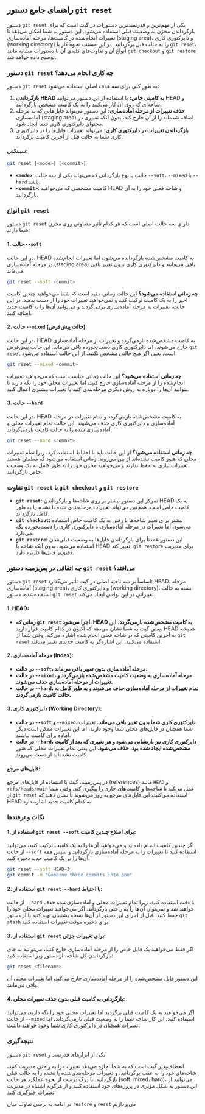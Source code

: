 ## راهنمای جامع دستور `git reset`

دستور `git reset` یکی از مهم‌ترین و قدرتمندترین دستورات در گیت است که برای بازگرداندن مخزن به وضعیت قبلی استفاده می‌شود. این دستور به شما امکان می‌دهد تا تغییرات انجام‌شده در کامیت‌ها، مرحله آماده‌سازی (staging area)، و دایرکتوری کاری (working directory) را به حالت قبل برگردانید. در این مستند، نحوه کار با `git reset`، انواع آن و تفاوت‌های کلیدی آن با دستورات مشابه مانند `git checkout` و `git restore` توضیح داده خواهد شد.

### دستور `git reset` چه کاری انجام می‌دهد؟

دستور `git reset` به طور کلی برای سه هدف اصلی استفاده می‌شود:

1. **بازگرداندن HEAD به کامیتی خاص:** با استفاده از این دستور می‌توانید HEAD و شاخه‌ای که روی آن کار می‌کنید را به یک کامیت مشخص بازگردانید.
2. **حذف تغییرات از مرحله آماده‌سازی:** این دستور می‌تواند فایل‌هایی که به مرحله آماده‌سازی (staging area) اضافه شده‌اند را از آن خارج کند، بدون آنکه تغییری در محتوای دایرکتوری کاری شما ایجاد شود.
3. **بازگرداندن تغییرات در دایرکتوری کاری:** می‌تواند تغییرات فایل‌ها را در دایرکتوری کاری شما به حالت قبل از آخرین کامیت برگرداند.

#### سینتکس:

```bash
git reset [<mode>] [<commit>]
```

- **`<mode>`**: حالت یا نوع بازگردانی که می‌تواند یکی از سه حالت `--soft`، `--mixed` یا `--hard` باشد.
- **`<commit>`**: کامیت مشخصی که می‌خواهید HEAD و شاخه فعلی خود را به آن بازگردانید.

### انواع `git reset`

دستور `git reset` دارای سه حالت اصلی است که هر کدام تأثیر متفاوتی روی مخزن شما دارند:

#### 1. **حالت `--soft`**

در این حالت، HEAD به کامیت مشخص‌شده بازگردانده می‌شود، اما تغییرات انجام‌شده در مرحله آماده‌سازی (staging area) باقی می‌مانند و دایرکتوری کاری بدون تغییر باقی می‌ماند.

```bash
git reset --soft <commit>
```

**چه زمانی استفاده می‌شود؟**
این حالت زمانی مفید است که شما می‌خواهید چندین کامیت اخیر را به یک کامیت ترکیب کنید و نمی‌خواهید تغییرات خود را از دست بدهید. در این حالت، تغییرات به مرحله آماده‌سازی برمی‌گردند و می‌توانید آن‌ها را به کامیت جدید اضافه کنید.

#### 2. **حالت `--mixed`** (حالت پیش‌فرض)

در این حالت، HEAD به کامیت مشخص‌شده بازمی‌گردد و تغییرات از مرحله آماده‌سازی خارج می‌شوند، اما دایرکتوری کاری دست‌نخورده باقی می‌ماند. این حالت پیش‌فرض `git reset` است، یعنی اگر هیچ حالتی مشخص نکنید، از این حالت استفاده می‌شود.

```bash
git reset --mixed <commit>
```

**چه زمانی استفاده می‌شود؟**
این حالت زمانی مناسب است که می‌خواهید تغییرات انجام‌شده را از مرحله آماده‌سازی خارج کنید، اما تغییرات محلی خود را نگه دارید تا بتوانید آن‌ها را دوباره به روش دیگری مرحله‌بندی کنید یا تغییرات بیشتری اعمال کنید.

#### 3. **حالت `--hard`**

در این حالت، HEAD به کامیت مشخص‌شده بازمی‌گردد و تمام تغییرات در مرحله آماده‌سازی و دایرکتوری کاری حذف می‌شوند. این حالت تمام تغییرات محلی و آماده‌سازی شده را به حالت کامیت بازمی‌گرداند.

```bash
git reset --hard <commit>
```

**چه زمانی استفاده می‌شود؟**
از این حالت باید با احتیاط استفاده کرد، زیرا تمام تغییرات محلی که هنوز کامیت نشده‌اند از بین می‌روند. زمانی استفاده می‌شود که مطمئن هستید تغییرات نیازی به حفظ ندارند و می‌خواهید مخزن خود را به طور کامل به یک وضعیت خاص بازگردانید.

### تفاوت `git reset` با `git checkout` و `git restore`

- **`git reset`:** تمرکز این دستور بیشتر بر روی شاخه‌ها و بازگرداندن HEAD به یک کامیت خاص است. همچنین می‌تواند تغییرات مرحله‌بندی شده یا نشده را به طور کامل بازگرداند.
- **`git checkout`:** بیشتر برای تغییر شاخه‌ها یا رفتن به یک کامیت خاص استفاده می‌شود، اما تغییرات در مرحله آماده‌سازی یا دایرکتوری کاری را دست‌نخورده نگه می‌دارد.
- **`git restore`:** این دستور عمدتاً برای بازگرداندن فایل‌ها به وضعیت قبلی‌شان استفاده می‌شود، بدون آنکه شاخه یا HEAD تغییر کند. `git restore` برای مدیریت دقیق‌تر فایل‌ها کاربرد دارد.

### چه اتفاقی در پس‌زمینه دستور `git reset` می‌افتد؟

دستور `git reset` اساساً بر سه ناحیه اصلی در گیت تأثیر می‌گذارد: HEAD، مرحله آماده‌سازی (staging area)، و دایرکتوری کاری (working directory). بسته به حالت استفاده‌شده، دستور `git reset` تغییراتی در این نواحی ایجاد می‌کند.

#### 1. **HEAD:**

- **زمانی که `git reset` اجرا می‌شود، HEAD به کامیت مشخص‌شده بازمی‌گردد.** این یعنی گیت به شما نشان می‌دهد که اکنون در کدام کامیت قرار دارید. HEAD همیشه به آخرین کامیتی که در شاخه فعلی انجام شده اشاره می‌کند. وقتی شما از `git reset` استفاده می‌کنید، این اشاره‌گر به کامیت جدیدی تغییر می‌کند.

#### 2. **مرحله آماده‌سازی (Index):**

- **در حالت `--soft`، مرحله آماده‌سازی بدون تغییر باقی می‌ماند.**
- **در حالت `--mixed`، مرحله آماده‌سازی به وضعیت کامیت مشخص‌شده بازمی‌گردد و تغییرات از مرحله آماده‌سازی حذف می‌شوند.**
- **در حالت `--hard`، تمام تغییرات از مرحله آماده‌سازی حذف می‌شوند و به طور کامل به حالت کامیت بازمی‌گردند.**

#### 3. **دایرکتوری کاری (Working Directory):**

- **در حالت `--soft` و `--mixed`، دایرکتوری کاری شما بدون تغییر باقی می‌ماند.** تغییرات شما همچنان در فایل‌های محلی شما وجود دارند، اما این تغییرات ممکن است دیگر آماده برای کامیت نباشند.
- **در حالت `--hard`، دایرکتوری کاری نیز بازنشانی می‌شود و هر تغییری که بعد از کامیت مشخص‌شده ایجاد شده بود، حذف می‌شود.** این یعنی تمام تغییرات محلی که هنوز کامیت نشده‌اند از دست می‌روند.

#### فایل‌های مرجع:

در پس‌زمینه، گیت با استفاده از فایل‌های مرجع (references) مانند `HEAD` و `refs/heads/main` عمل می‌کند تا شاخه‌ها و کامیت‌های جاری را پیگیری کند. وقتی شما از `git reset` استفاده می‌کنید، این فایل‌های مرجع به روز می‌شوند تا نشان دهند که HEAD به کدام کامیت جدید اشاره دارد.

### نکات و ترفندها

#### 1. **استفاده از `git reset --soft` برای اصلاح چندین کامیت:**

اگر چندین کامیت انجام داده‌اید و می‌خواهید آن‌ها را به یک کامیت ترکیب کنید، می‌توانید از حالت `--soft` استفاده کنید تا تغییرات را به مرحله آماده‌سازی بازگردانید و سپس همه آن‌ها را در یک کامیت جدید ذخیره کنید.

```bash
git reset --soft HEAD~3
git commit -m "Combine three commits into one"
```

#### 2. **استفاده از `git reset --hard` با احتیاط:**

از حالت `--hard` با دقت استفاده کنید، زیرا تمام تغییرات محلی و آماده‌سازی‌شده حذف خواهند شد و نمی‌توان آن‌ها را به راحتی بازگرداند. اگر می‌خواهید تغییرات محلی خود را حفظ کنید، قبل از اجرای این دستور از آن‌ها نسخه پشتیبان تهیه کنید یا از دستور `git stash` برای ذخیره موقت تغییرات استفاده کنید.

#### 3. **استفاده از `git reset` برای تغییرات جزئی:**

اگر فقط می‌خواهید یک فایل خاص را از مرحله آماده‌سازی خارج کنید، می‌توانید به جای بازگرداندن کل شاخه، از دستور زیر استفاده کنید:

```bash
git reset <filename>
```

این دستور فایل مشخص‌شده را از مرحله آماده‌سازی خارج می‌کند، اما تغییرات محلی آن باقی می‌مانند.

#### 4. **بازگردانی به کامیت قبلی بدون حذف تغییرات محلی:**

اگر می‌خواهید به یک کامیت قبلی برگردید اما تغییرات محلی خود را نگه دارید، می‌توانید از حالت `--mixed` استفاده کنید. این کار شاخه شما را به وضعیت قبلی بازمی‌گرداند، اما تغییرات همچنان در دایرکتوری کاری شما وجود خواهند داشت.

### نتیجه‌گیری

دستور `git reset` یکی از ابزارهای قدرتمند و

انعطاف‌پذیر گیت است که به شما اجازه می‌دهد تغییرات را به راحتی مدیریت کنید، شاخه‌های خود را به عقب برگردانید، و تغییرات مرحله‌بندی‌شده یا نشده را به حالت قبلی بازگردانید. با درک درست از نحوه عملکرد هر حالت (soft، mixed، hard)، می‌توانید از این دستور به شکل مؤثری در پروژه‌های خود استفاده کنید و از هرگونه اشتباه در مدیریت تغییرات جلوگیری کنید.

در ادامه به برسی تفاوت میان `restore` و `reset` می‌پردازیم
